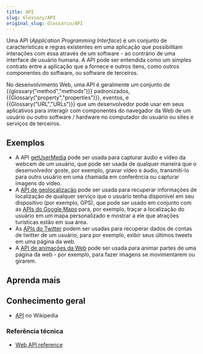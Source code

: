 ```yaml
---
title: API
slug: Glossary/API
original_slug: Glossario/API
---
```


Uma API (_Application Programming Interface_) é um conjunto de características e regras existentes em uma aplicação que possibilitam interações com essa através de um software - ao contrário de uma interface de usuário humana. A API pode ser entendida como um simples contrato entre a aplicação que a fornece e outros itens, como outros componentes do software, ou software de terceiros.

No desenvolvimento Web, uma API é geralmente um conjunto de {{glossary("method","methods")}} padronizados, {{Glossary("property","properties")}}, eventos, e {{Glossary("URL","URLs")}} que um desenvolvedor pode usar em seus aplicativos para interagir com componentes do navegador da Web de um usuário ou outro software / hardware no computador do usuário ou sites e serviços de terceiros.

## Exemplos

- A API [getUserMedia](en-US/docs/Web/API/MediaDevices/getUserMedia) pode ser usada para capturar áudio e vídeo da webcam de um usuário, que pode ser usada de qualquer maneira que o desenvolvedor goste, por exemplo, gravar vídeo e áudio, transmiti-lo para outro usuário em uma chamada em conferência ou capturar imagens do vídeo.
- A [API de geolocalização](/pt-BR/docs/Web/API/Geolocation) pode ser usada para recuperar informações de localização de qualquer serviço que o usuário tenha disponível em seu dispositivo (por exemplo, GPS), que pode ser usado em conjunto com as [APIs do Google Maps](https://developers.google.com/maps/) para, por exemplo, traçar a localização do usuário em um mapa personalizado e mostrar a ele que atrações turísticas estão em sua área.
- As [APIs do Twitter](https://dev.twitter.com/overview/api) podem ser usadas para recuperar dados de contas de twitter de um usuário, para por exemplo, exibir seus últimos tweets em uma página da web.
- A [API de animações da Web](/pt-BR/docs/Web/API/Web_Animations_API) pode ser usada para animar partes de uma página da web - por exemplo, para fazer imagens se movimentarem ou girarem.

## Aprenda mais

## Conhecimento geral

- [API](https://pt.wikipedia.org/wiki/Application_programming_interface) no Wikipedia

### Referência técnica

- [Web API reference](/pt-BR/docs/Web/API)
